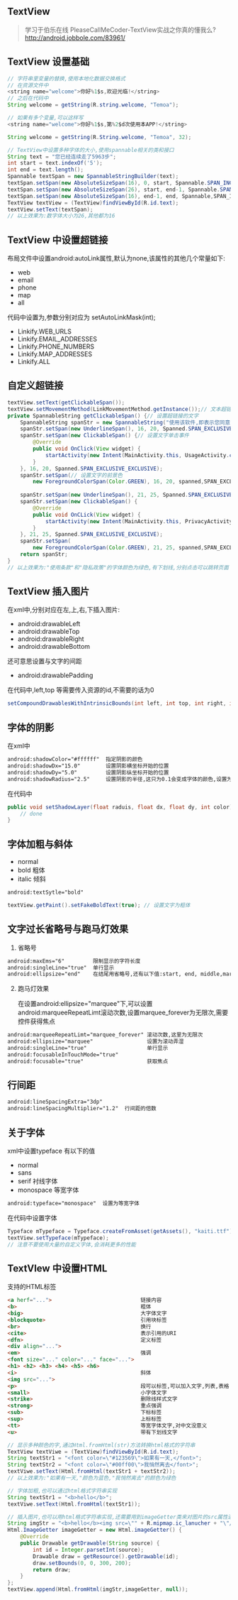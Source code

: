## TextView

>学习于伯乐在线 PleaseCallMeCoder-TextView实战之你真的懂我么?http://android.jobbole.com/83961/

## TextView 设置基础

```java
// 字符串里变量的替换,使用本地化数据交换格式
// 在资源文件中
<string name="welcome">你好%1$s,欢迎光临!</string>
// 之后在代码中
String welcome = getString(R.string.welcome, "Temoa");

// 如果有多个变量,可以这样写
<string name="welcome">你好%1$s,第%2$d次使用本APP!</string>

String welcome = getString(R.String.welcome, "Temoa", 32);
```

```java
// TextView中设置多种字体的大小,使用spannable相关的类和接口
String text = "您已经连续走了5963步";
int start = text.indexOf('5');
int end = text.length();
Spannable textSpan = new SpannableStringBuilder(text);
textSpan.setSpan(new AbsoluteSizeSpan(16), 0, start, Spannable.SPAN_INCLUSIVE_INCLUSIVE);
textSpan.setSpan(new AbsoluteSizeSpan(26), start, end-1, Spannable.SPAN_INCLUSIVE_INCLUSIVE);
textSpan.setSpan(new AbsoluteSizeSpan(16), end-1, end, Spannable,SPAN_INCLUSIVE_INCLUSIVE);
TextView textView = (TextView)findViewById(R.id.text);
textView.setText(textSpan);
// 以上效果为:数字体大小为26,其他都为16
```

## TextView 中设置超链接

布局文件中设置android:autoLink属性,默认为none,该属性的其他几个常量如下:
* web
* email
* phone 
* map
* all

代码中设置为,参数分别对应为 setAutoLinkMask(int);
* Linkify.WEB_URLS
* Linkify.EMAIL_ADDRESSES
* Linkify.PHONE_NUMBERS
* Linkify.MAP_ADDRESSES
* Linkify.ALL

## 自定义超链接

```java
textView.setText(getClickableSpan());
textView.setMovementMethod(LinkMovementMethod.getInstance());// 文本超链接起作用
private SpannableString getClickableSpan() {// 设置超链接的文字
    SpannableString spanStr = new SpannableString("使用该软件,即表示您同意该软件的使用条款和隐私政策");
    spanStr.setSpan(new UnderlineSpan(), 16, 20, Spanned.SPAN_EXCLUSIVE_EXCLUSIVE);// 设置下划线文字
    spanStr.setSpan(new ClickableSpan() {// 设置文字单击事件
        @Override
        public void OnClick(View widget) {
            startActivity(new Intent(MainActivity.this, UsageActivity.class));
        }
    }, 16, 20, Spanned.SPAN_EXCLUSIVE_EXCLUSIVE);
    spanStr.setSpan(// 设置文字的前景色
        new ForegroundColorSpan(Color.GREEN), 16, 20, spanned,SPAN_EXCLUSIVE_EXCLUSIVE);
    
    spanStr.setSpan(new UnderlineSpan(), 21, 25, Spanned.SPAN_EXCLUSIVE_EXCLUSIVE);
    spanStr.setSpan(new ClickableSpan() {
        @Override
        public void OnCLick(View widget) {
            startActivity(new Intent(MainActivity.this, PrivacyActivity.class));
        }
    }, 21, 25, Spanned.SPAN_EXCLUSIVE_EXCLUSIVE);
    spanStr.setSpan(
        new ForegroundColorSpan(Color.GREEN), 21, 25, spanned,SPAN_EXCLUSIVE_EXCLUSIVE);
    return spanStr;
}
// 以上效果为:"使用条款"和"隐私政策"的字体颜色为绿色,有下划线,分别点击可以跳转页面
```

## TextView 插入图片

在xml中,分别对应在左,上,右,下插入图片:
* android:drawableLeft
* android:drawableTop
* android:drawableRight
* android:drawableBottom

还可意思设置与文字的间距 
* android:drawablePadding

在代码中,left,top 等需要传入资源的id,不需要的话为0 

```java
setCompoundDrawablesWithIntrinsicBounds(int left, int top, int right, int bottom);
```

## 字体的阴影

在xml中
```xml
android:shadowColor="#ffffff"  指定阴影的颜色
android:shadowDx="15.0"        设置阴影横坐标开始的位置
android:shadowDy="5.0"         设置阴影纵坐标开始的位置
android:shadowRadius="2.5"     设置阴影的半径,这只为0.1会变成字体的颜色,设置为3.0效果较好
```

在代码中
```java
public void setShadowLayer(float raduis, float dx, float dy, int color) {
    // done
}
```

## 字体加粗与斜体

* normal
* bold   粗体
* italic 倾斜

```xml
android:textSytle="bold"
```

```java
textView.getPaint().setFakeBoldText(true); // 设置文字为粗体
```

## 文字过长省略号与跑马灯效果

1. 省略号

```xml
android:maxEms="6"         限制显示的字符长度
android:singleLine="true"  单行显示
android:ellipsize="end"    在结尾用省略号,还有以下值:start, end, middle,marquee
```

2. 跑马灯效果 <p>
在设置android:ellipsize="marquee"下,可以设置android:marqueeRepeatLimt滚动次数,设置marquee_forever为无限次,需要控件获得焦点

```xml
android:marqueeRepeatLimt="marquee_forever" 滚动次数,这里为无限次
android:ellipsize="marquee"                 设置为滚动弄湿
android:singleLine="true"                   单行显示
android:focusableInTouchMode="true"         
android:focusable="true"                    获取焦点
```

## 行间距

```xml
android:lineSpacingExtra="3dp"
android:lineSpacingMultiplier="1.2"  行间距的倍数
```

## 关于字体

xml中设置typeface 有以下的值
* normal
* sans
* serif     衬线字体
* monospace 等宽字体

```xml
android:typeface="monospace"  设置为等宽字体
```

在代码中设置字体
```java
Typeface mTypeface = Typeface.createFromAsset(getAssets(), "kaiti.ttf");
textView.setTypeface(mTypeface);
// 注意不要使用大量的自定义字体,会消耗更多的性能
```

## TextVIew 中设置HTML

支持的HTML标签
```html
<a herf="...">                            链接内容
<b>                                       粗体
<big>                                     大字体文字 
<blockquote>                              引用块标签
<br>                                      换行
<cite>                                    表示引用的URI
<dfn>                                     定义标签
<div align="...">
<em>                                      强调
<font size="..." color="..." face="...">
<h1> <h2> <h3> <h4> <h5> <h6>
<i>                                       斜体
<img src="...">
<p>                                       段可以标签,可以加入文字,列表,表格
<small>                                   小字体文字
<strike>                                  删除线样式文字
<strong>                                  重点强调
<sub>                                     下标标签
<sup>                                     上标标签
<tt>                                      等宽字体文字,对中文没意义
<u>                                       带有下划线文字
```

```java
// 显示多种颜色的字,通过Html.fromHtml(str)方法转换html格式的字符串
TextView textViwe = (TextView)findViewById(R.id.text);
String textStr1 = "<font color=\"#123569\">如果有一天,</font>";
String textStr2 = "<font color=\"#00ff00\">我悄然离去</font>";
textViwe.setText(Html.fromHtml(textStr1 + textStr2));
// 以上效果为:"如果有一天,"颜色为蓝色,"我悄然离去"的颜色为绿色

// 字体加粗,也可以通过html格式字符串实现
String textStr1 = "<b>hello</b>";
textViwe.setText(Html.fromHtml(textStr1));

// 插入图片,也可以用html格式字符串实现,还需要用到imageGetter类来对图片的src属性进行转换
String imgStr = "<b>hello</b><img src=\"" + R.mipmap.ic_lanucher + "\"/>";
Html.ImageGetter imageGetter = new Html.imageGetter() {
    @Override
    public Drawable getDrawable(String source) {
        int id = Integer.parsetInt(source);
        Drawable draw = getResource().getDrawable(id);
        draw.setBounds(0, 0, 300, 200);
        return draw;
    }
};
textView.append(Html.fromHtml(imgStr,imageGetter, null));
```
